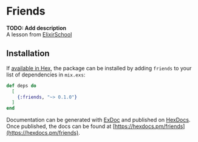 # Friends

**TODO: Add description**  
A lesson from [ElixirSchool](https://elixirschool.com/en/lessons/ecto/basics/)
## Installation

If [available in Hex](https://hex.pm/docs/publish), the package can be installed
by adding `friends` to your list of dependencies in `mix.exs`:

```elixir
def deps do
  [
    {:friends, "~> 0.1.0"}
  ]
end
```

Documentation can be generated with [ExDoc](https://github.com/elixir-lang/ex_doc)
and published on [HexDocs](https://hexdocs.pm). Once published, the docs can
be found at [https://hexdocs.pm/friends](https://hexdocs.pm/friends).

